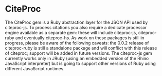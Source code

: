 CiteProc
========

The CiteProc gem is a Ruby abstraction layer for the JSON API used by citeproc-js. To process citations you also require a dedicate processor engine available as a separate gem: these will include citeproc-js, citeproc-ruby and eventually citeproc-hs. As work on these packages is still in progress, please be aware of the following caveats: the 0.0.2 release of citeproc-ruby is still a standalone package and will conflict with this release of citeproc; support will be added in future versions. The citeproc-js gem currently works only in JRuby (using an embedded version of the Rhino JavaScript interpreter) but is going to support other versions of Ruby using different JavaScript runtimes.
